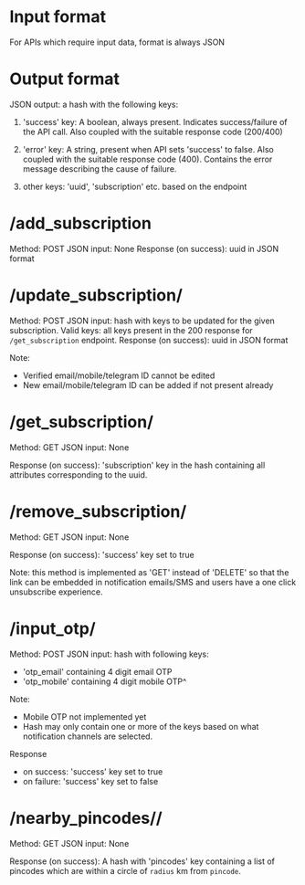 
# Input format
For APIs which require input data, format is always JSON

# Output format
JSON output: a hash with the following keys:

1. 'success' key: A boolean, always present. Indicates success/failure of the API call. Also coupled with the suitable response code (200/400)

2. 'error' key: A string, present when API sets 'success' to false. Also coupled with the suitable response code (400). Contains the error message describing the cause of failure.

3. other keys: 'uuid', 'subscription' etc. based on the endpoint

# /add_subscription

Method: POST
JSON input: None
Response (on success): uuid in JSON format

# /update_subscription/<uuid>

Method: POST
JSON input: hash with keys to be updated for the given subscription.
Valid keys: all keys present in the 200 response for `/get_subscription` endpoint.
Response (on success): uuid in JSON format

Note:
  - Verified email/mobile/telegram ID cannot be edited
  - New email/mobile/telegram ID can be added if not present already

# /get_subscription/<uuid>

Method: GET
JSON input: None

Response (on success): 'subscription' key in the hash containing all attributes corresponding to the uuid.

# /remove_subscription/<uuid>

Method: GET
JSON input: None

Response (on success): 'success' key set to true

Note: this method is implemented as 'GET' instead of 'DELETE' so that the link can be embedded in notification emails/SMS and users have a one click unsubscribe experience.

# /input_otp/<uuid>

Method: POST
JSON input: hash with following keys:
  - 'otp_email' containing 4 digit email OTP
  - 'otp_mobile' containing 4 digit mobile OTP^

Note:
  - Mobile OTP not implemented yet
  - Hash may only contain one or more of the keys based on what notification channels are selected.

Response
  - on success: 'success' key set to true
  - on failure: 'success' key set to false

# /nearby_pincodes/<pincode>/<radius>

Method: GET
JSON input: None

Response (on success):
A hash with 'pincodes' key containing a list of pincodes which are within a circle of `radius` km from `pincode`.
